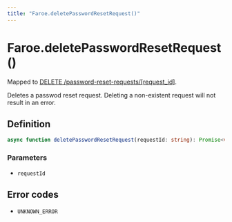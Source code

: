 ```yaml
---
title: "Faroe.deletePasswordResetRequest()"
---
```


# Faroe.deletePasswordResetRequest()

Mapped to [DELETE /password-reset-requests/\[request_id\]](/api-reference/rest/endpoints/delete_password-reset-requests_requestid).

Deletes a passwod reset request. Deleting a non-existent request will not result in an error.

## Definition

```ts
async function deletePasswordResetRequest(requestId: string): Promise<void>
```

### Parameters

- `requestId`

## Error codes

- `UNKNOWN_ERROR`
